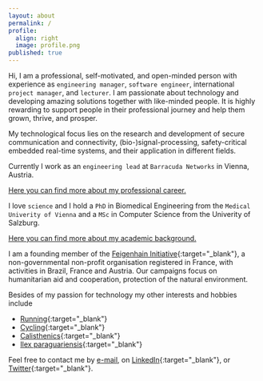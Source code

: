 ```yaml
---
layout: about
permalink: /
profile:
  align: right
  image: profile.png
published: true
---
```


  Hi, I am a professional, self-motivated, and open-minded person with experience as `engineering manager`, `software engineer`, international `project manager`, and `lecturer`. I am passionate about technology and developing amazing solutions together with like-minded people. It is highly rewarding to support people in their professional journey and help them grown, thrive, and prosper.

  My technological focus lies on the research and development of secure communication and connectivity, (bio-)signal-processing, safety-critical embedded real-time systems, and their application in different fields. 

  Currently I work as an `engineering lead` at `Barracuda Networks` in Vienna, Austria.

  [Here you can find more about my professional career.](https://gregorkoenig.hithub.io/professional)  

  I love `science` and I hold a `PhD` in Biomedical Engineering from the `Medical Univerity of Vienna` and a `MSc` in Computer Science from the Univerity of Salzburg.

  [Here you can find more about my academic background.](https://gregorkoenig.hithub.io/academic)  

  I am a founding member of the [Feigenhain Initiative](https://feigenhain.org){:target="_blank"}, a non-governmental non-profit organisation registered in France, with activities in Brazil, France and Austria. Our campaigns focus on humanitarian aid and cooperation, protection of the natural environment.

  Besides of my passion for technology my other interests and hobbies include
  - [Running](https://www.strava.com/athletes/mrgregor){:target="_blank"}
  - [Cycling](https://www.zwift.com/eu/athlete/61ae74ef-85af-47df-ae48-9f0ef028e34b){:target="_blank"}
  - [Calisthenics](https://stevenlow.org/overcoming-gravity/){:target="_blank"}
  - [Ilex paraguariensis](https://en.wikipedia.org/wiki/Yerba_mate){:target="_blank"}

  Feel free to contact me by [e-mail](mailto:office@gkoenig.com), on [LinkedIn](https://www.linkedin.com/in/gregorkoenig){:target="_blank"}, or [Twitter](https://www.twitter.com/gkoenig){:target="_blank"}.